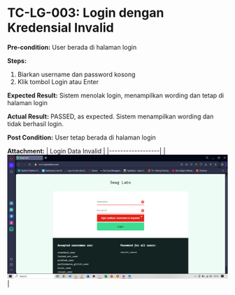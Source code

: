 # TC-LG-003: Login dengan Kredensial Invalid

**Pre-condition:**
User berada di halaman login

**Steps:**
1. Biarkan username dan password kosong
2. Klik tombol Login atau Enter

**Expected Result:**
Sistem menolak login, menampilkan wording dan tetap di halaman login 

**Actual Result:**
PASSED, as expected. Sistem menampilkan wording dan tidak berhasil login.

**Post Condition:**
User tetap berada di halaman login

**Attachment:**
| Login Data Invalid | 
|------------------|
|![Login Failed](../documentations/login-failed.png)|

